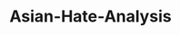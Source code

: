 # Asian-Hate-Analysis

<!-- In this project, I harnessed the power of various libraries, including Pandas, NumPy, Matplotlib, and Plotly, to conduct in-depth data cleaning and analysis. Focusing on the troubling rise in Asian hate crimes during 2020-2021, I embarked on a comprehensive data analysis journey. Beginning with formulating the research topic and generating pertinent research questions, I meticulously sourced data from platforms like Kaggle and performed web scraping on Twitter to gather a diverse range of information.

Through this extensive process, I aimed to uncover the underlying factors contributing to the surge in Asian hate. By leveraging my data analysis skills, I explored patterns and correlations within the datasets, revealing potential connections between the rise in hate crimes and socio-economic factors such as high unemployment rates. Additionally, my analysis delved into specific comments from political figures targeting the Asian community, shedding light on the role of influential voices in shaping public perception.

This project not only involved technical expertise in data analysis but also required a nuanced understanding of societal dynamics and political discourse. By synthesizing my research findings, I aimed to contribute valuable insights to the ongoing discourse surrounding hate crimes, advocating for awareness and understanding of the complex issues at hand. -->




